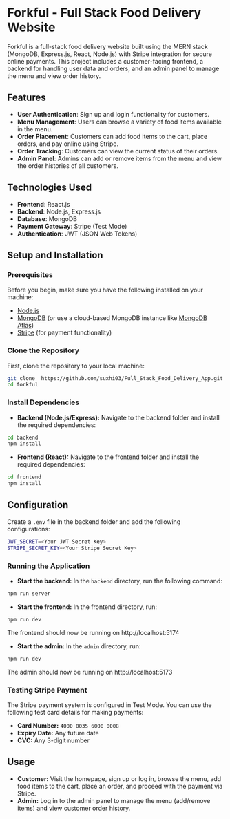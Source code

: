# Forkful - Full Stack Food Delivery Website

Forkful is a full-stack food delivery website built using the MERN stack (MongoDB, Express.js, React, Node.js) with Stripe integration for secure online payments. This project includes a customer-facing frontend, a backend for handling user data and orders, and an admin panel to manage the menu and view order history.

## Features

- **User Authentication**: Sign up and login functionality for customers.
- **Menu Management**: Users can browse a variety of food items available in the menu.
- **Order Placement**: Customers can add food items to the cart, place orders, and pay online using Stripe.
- **Order Tracking**: Customers can view the current status of their orders.
- **Admin Panel**: Admins can add or remove items from the menu and view the order histories of all customers.
  
## Technologies Used

- **Frontend**: React.js
- **Backend**: Node.js, Express.js
- **Database**: MongoDB
- **Payment Gateway**: Stripe (Test Mode)
- **Authentication**: JWT (JSON Web Tokens)

## Setup and Installation

### Prerequisites
Before you begin, make sure you have the following installed on your machine:

- [Node.js](https://nodejs.org/)
- [MongoDB](https://www.mongodb.com/try/download/community) (or use a cloud-based MongoDB instance like [MongoDB Atlas](https://www.mongodb.com/cloud/atlas))
- [Stripe](https://stripe.com/docs/keys) (for payment functionality)

### Clone the Repository
First, clone the repository to your local machine:

```bash
git clone  https://github.com/suxhi03/Full_Stack_Food_Delivery_App.git
cd forkful
```
  
### Install Dependencies

- **Backend (Node.js/Express):** Navigate to the backend folder and install the required dependencies:
```bash
cd backend
npm install
```
- **Frontend (React):** Navigate to the frontend folder and install the required dependencies:
```bash
cd frontend
npm install
```

## Configuration
Create a `.env` file in the backend folder and add the following configurations:
```bash
JWT_SECRET=<Your JWT Secret Key>
STRIPE_SECRET_KEY=<Your Stripe Secret Key>
```

### Running the Application
- **Start the backend:** In the `backend` directory, run the following command:
```bash
npm run server
```

- **Start the frontend:** In the frontend directory, run:
```bash
npm run dev
```
The frontend should now be running on http://localhost:5174

- **Start the admin:** In the `admin` directory, run:
```bash
npm run dev
```
The admin should now be running on http://localhost:5173

### Testing Stripe Payment
The Stripe payment system is configured in Test Mode. You can use the following test card details for making payments:

- **Card Number:** `4000 0035 6000 0008`
- **Expiry Date:** Any future date
- **CVC:** Any 3-digit number

## Usage
- **Customer:** Visit the homepage, sign up or log in, browse the menu, add food items to the cart, place an order, and proceed with the payment via Stripe.
- **Admin:** Log in to the admin panel to manage the menu (add/remove items) and view customer order history.



